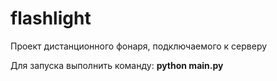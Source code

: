 # flashlight
Проект дистанционного фонаря, подключаемого к серверу

Для запуска выполнить команду:
**python main.py**
